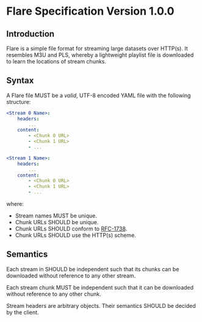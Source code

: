 # Flare Specification Version 1.0.0


## Introduction

Flare is a simple file format for streaming large datasets over HTTP(s). It resembles M3U and PLS, whereby a lightweight playlist file is downloaded to learn the locations of stream chunks.


## Syntax

A Flare file MUST be a *valid*, UTF-8 encoded YAML file with the following structure:

```yaml
<Stream 0 Name>:
    headers:
        ...
    content:
        - <Chunk 0 URL>
        - <Chunk 1 URL>
        - ...

<Stream 1 Name>:
    headers:
        ...
    content:
        - <Chunk 0 URL>
        - <Chunk 1 URL>
        - ...
```

where:

* Stream names MUST be unique.
* Chunk URLs SHOULD be unique.
* Chunk URLs SHOULD conform to [RFC-1738](https://www.rfc-editor.org/rfc/rfc1738).
* Chunk URLs SHOULD use the HTTP(s) scheme.


## Semantics

Each stream in SHOULD be independent such that its chunks can be downloaded without reference to any other stream.

Each stream chunk MUST be independent such that it can be downloaded without reference to any other chunk.

Stream headers are arbitrary objects. Their semantics SHOULD be decided by the client.
